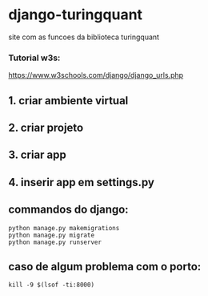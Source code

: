 # django-turingquant
site com as funcoes da biblioteca turingquant

### Tutorial w3s:
https://www.w3schools.com/django/django_urls.php

## 1. criar ambiente virtual

## 2. criar projeto

## 3. criar app

## 4. inserir app em settings.py

## commandos do django:

```
python manage.py makemigrations
python manage.py migrate
python manage.py runserver
```

## caso de algum problema com o porto:
```
kill -9 $(lsof -ti:8000)
```
